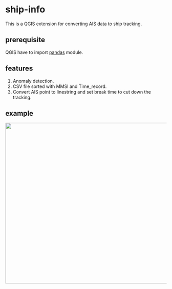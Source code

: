 # ship-info
This is a QGIS extension for converting AIS data to ship tracking.

## prerequisite
QGIS have to import [pandas](https://pandas.pydata.org/) module.

## features
1. Anomaly detection.
2. CSV file sorted with MMSI and Time_record.
3. Convert AIS point to linestring and set break time to cut down the tracking.

## example
<img src="https://imgur.com/qDvvcBp.png" width="700" height="500">
